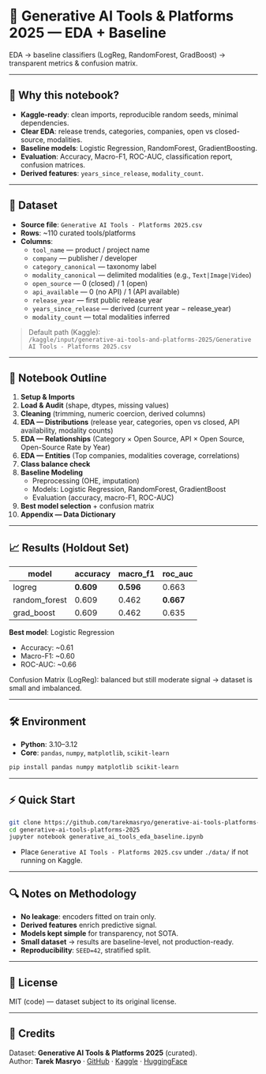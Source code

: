 # 🤖 Generative AI Tools & Platforms 2025 — EDA + Baseline

EDA → baseline classifiers (LogReg, RandomForest, GradBoost) → transparent metrics & confusion matrix.

---

## 🚀 Why this notebook?
- **Kaggle-ready**: clean imports, reproducible random seeds, minimal dependencies.  
- **Clear EDA**: release trends, categories, companies, open vs closed-source, modalities.  
- **Baseline models**: Logistic Regression, RandomForest, GradientBoosting.  
- **Evaluation**: Accuracy, Macro-F1, ROC-AUC, classification report, confusion matrices.  
- **Derived features**: `years_since_release`, `modality_count`.  

---

## 📂 Dataset
- **Source file**: `Generative AI Tools - Platforms 2025.csv`  
- **Rows**: ~110 curated tools/platforms  
- **Columns**:
  - `tool_name` — product / project name  
  - `company` — publisher / developer  
  - `category_canonical` — taxonomy label  
  - `modality_canonical` — delimited modalities (e.g., `Text|Image|Video`)  
  - `open_source` — 0 (closed) / 1 (open)  
  - `api_available` — 0 (no API) / 1 (API available)  
  - `release_year` — first public release year  
  - `years_since_release` — derived (current year − release_year)  
  - `modality_count` — total modalities inferred  

> Default path (Kaggle):  
`/kaggle/input/generative-ai-tools-and-platforms-2025/Generative AI Tools - Platforms 2025.csv`

---

## 🧱 Notebook Outline
1. **Setup & Imports**  
2. **Load & Audit** (shape, dtypes, missing values)  
3. **Cleaning** (trimming, numeric coercion, derived columns)  
4. **EDA — Distributions** (release year, categories, open vs closed, API availability, modality counts)  
5. **EDA — Relationships** (Category × Open Source, API × Open Source, Open-Source Rate by Year)  
6. **EDA — Entities** (Top companies, modalities coverage, correlations)  
7. **Class balance check**  
8. **Baseline Modeling**  
   - Preprocessing (OHE, imputation)  
   - Models: Logistic Regression, RandomForest, GradientBoost  
   - Evaluation (accuracy, macro-F1, ROC-AUC)  
9. **Best model selection** + confusion matrix  
10. **Appendix — Data Dictionary**  

---

## 📈 Results (Holdout Set)

| model          | accuracy | macro_f1 | roc_auc |
|----------------|----------|----------|---------|
| logreg         | **0.609** | **0.596** | 0.663   |
| random_forest  | 0.609    | 0.462    | **0.667** |
| grad_boost     | 0.609    | 0.462    | 0.635   |

**Best model**: Logistic Regression  
- Accuracy: ~0.61  
- Macro-F1: ~0.60  
- ROC-AUC: ~0.66  

Confusion Matrix (LogReg): balanced but still moderate signal → dataset is small and imbalanced.

---

## 🛠️ Environment
- **Python**: 3.10–3.12  
- **Core**: `pandas`, `numpy`, `matplotlib`, `scikit-learn`  

```bash
pip install pandas numpy matplotlib scikit-learn
```

---

## ⚡ Quick Start
```bash
git clone https://github.com/tarekmasryo/generative-ai-tools-platforms-2025
cd generative-ai-tools-platforms-2025
jupyter notebook generative_ai_tools_eda_baseline.ipynb
```

- Place `Generative AI Tools - Platforms 2025.csv` under `./data/` if not running on Kaggle.

---

## 🔍 Notes on Methodology
- **No leakage**: encoders fitted on train only.  
- **Derived features** enrich predictive signal.  
- **Models kept simple** for transparency, not SOTA.  
- **Small dataset** → results are baseline-level, not production-ready.  
- **Reproducibility**: `SEED=42`, stratified split.  

---

## 📜 License
MIT (code) — dataset subject to its original license.

---

## 🙌 Credits
Dataset: **Generative AI Tools & Platforms 2025** (curated).  
Author: **Tarek Masryo** · [GitHub](https://github.com/tarekmasryo) · [Kaggle](https://www.kaggle.com/tarekmasryo) · [HuggingFace](https://huggingface.co/TarekMasryo)
